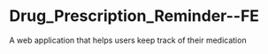 # Drug_Prescription_Reminder--FE
A web application that helps users keep track of their medication 
